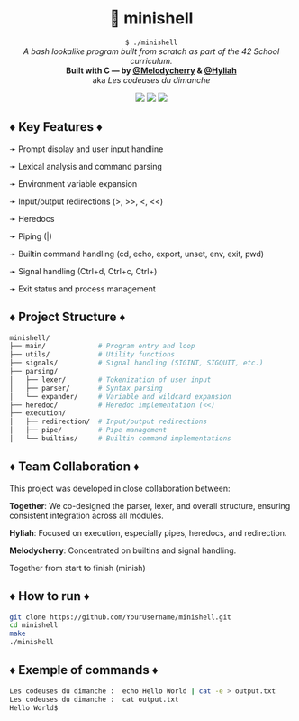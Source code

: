 <!-- README.md -->
<h1 align="center">
  🐚 minishell
</h1>

<p align="center">
  <code>$ ./minishell</code><br>
  <i>A bash lookalike program built from scratch as part of the 42 School curriculum. </i><br>
  <strong>Built with C — by  <a href="https://github.com/Melodycherry">@Melodycherry</a> & <a href="https://github.com/Hyliah">@Hyliah</a></strong><br>
  aka <i> Les codeuses du dimanche </i>
</p>

<p align="center">
  <img src="https://img.shields.io/badge/Language-C-pink.svg" />
  <img src="https://img.shields.io/badge/Status-Completed-violet" />
  <img src="https://img.shields.io/badge/School-42%20Lausanne-blueviolet" />
</p>

<h2>♦ Key Features ♦</h2>
<p> 

➛ Prompt display and user input handline

➛ Lexical analysis and command parsing

➛ Environment variable expansion

➛ Input/output redirections (>, >>, <, <<)

➛ Heredocs

➛ Piping (|)

➛ Builtin command handling (cd, echo, export, unset, env, exit, pwd)

➛ Signal handling (Ctrl+d, Ctrl+c, Ctrl+\)

➛ Exit status and process management
</p>

<h2>♦ Project Structure ♦</h2>

```bash
minishell/
├── main/             # Program entry and loop
├── utils/            # Utility functions
├── signals/          # Signal handling (SIGINT, SIGQUIT, etc.)
├── parsing/
│   ├── lexer/        # Tokenization of user input
│   ├── parser/       # Syntax parsing
│   └── expander/     # Variable and wildcard expansion
├── heredoc/          # Heredoc implementation (<<)
├── execution/
│   ├── redirection/  # Input/output redirections
│   ├── pipe/         # Pipe management
│   └── builtins/     # Builtin command implementations
```


<h2>♦ Team Collaboration ♦</h2>

<p>
This project was developed in close collaboration between:

<strong>Together</strong>: We co-designed the parser, lexer, and overall structure, ensuring consistent integration across all modules.

<strong>Hyliah</strong>: Focused on execution, especially pipes, heredocs, and redirection.

<strong>Melodycherry</strong>: Concentrated on builtins and signal handling.

Together from start to finish (minish)
</p>

<h2>♦ How to run ♦</h2>

```bash
git clone https://github.com/YourUsername/minishell.git
cd minishell
make
./minishell
```

<h2>♦ Exemple of commands ♦</h2>

```bash
Les codeuses du dimanche :  echo Hello World | cat -e > output.txt
Les codeuses du dimanche :  cat output.txt
Hello World$
```




